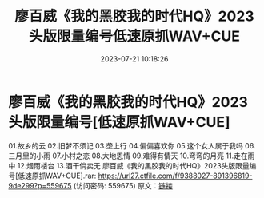 ﻿---
title: 廖百威《我的黑胶我的时代HQ》2023头版限量编号低速原抓WAV+CUE
date: 2023-07-21 10:18:26
categories: WAV车载音乐、镜像
tags: 华语中文
---
# 廖百威《我的黑胶我的时代HQ》2023头版限量编号[低速原抓WAV+CUE]

01.故乡的云
02.旧梦不须记
03.垄上行
04.偏偏喜欢你
05.这个女人属于我吗
06.三月里的小雨
07.小村之恋
08.大地恩情
09.难得有情天
10.弯弯的月亮
11.走在雨中
12.烟雨楼台
13.酒干倘卖无
廖百威《我的黑胶我的时代HQ》2023头版限量编号[低速原抓WAV+CUE].rar: https://url27.ctfile.com/f/9388027-891396819-9de299?p=559675
(访问密码: 559675)
原文：[链接](https://blog.sina.com.cn/s/blog_1647c7e76010312s9.html)